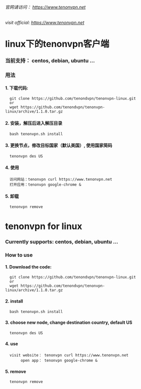 
###### 官网请访问：     https://www.tenonvpn.net
###### visit official:  https://www.tenonvpn.net

# linux下的tenonvpn客户端

### 当前支持： centos, debian, ubuntu ...


### 用法
#### 1. 下载代码:

      git clone https://github.com/tenondvpn/tenonvpn-linux.git
      or
      wget https://github.com/tenondvpn/tenonvpn-linux/archive/1.1.0.tar.gz

#### 2. 安装，解压后进入解压目录

      bash tenonvpn.sh install
      
#### 3. 更换节点，修改目标国家（默认美国）, 使用国家简码

      tenonvpn des US
     
#### 4. 使用
      
      访问网站：tenonvpn curl https://www.tenonvpn.net
      打开应用：tenonvpn google-chrome &
      
#### 5. 卸载

      tenonvpn remove

# 

# tenonvpn for linux
### Currently supports: centos, debian, ubuntu ...

### How to use
#### 1. Download the code:

      git clone https://github.com/tenondvpn/tenonvpn-linux.git
      or
      wget https://github.com/tenondvpn/tenonvpn-linux/archive/1.1.0.tar.gz

#### 2. install

      bash tenonvpn.sh install
     
#### 3. choose new node, change destination country, default US

      tenonvpn des US
      
#### 4. use
      
      visit website： tenonvpn curl https://www.tenonvpn.net
           open app： tenonvpn google-chrome &

#### 5. remove
      
      tenonvpn remove
    
